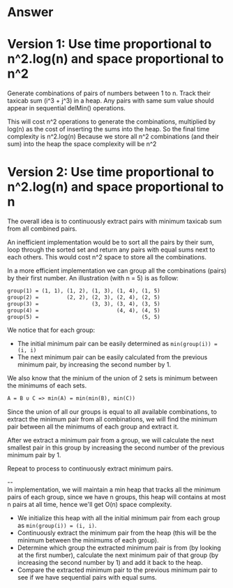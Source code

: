 # Answer

# Version 1: Use time proportional to n^2.log(n) and space proportional to n^2

Generate combinations of pairs of numbers between 1 to n. Track their taxicab sum (i^3 + j^3) in a heap. Any pairs with same sum value should appear in sequential delMin() operations.

This will cost n^2 operations to generate the combinations, multiplied by log(n) as the cost of inserting the sums into the heap. So the final time complexity is n^2.log(n)
Because we store all n^2 combinations (and their sum) into the heap the space complexity will be n^2

# Version 2: Use time proportional to n^2.log(n) and space proportional to n

The overall idea is to continuously extract pairs with minimum taxicab sum from all combined pairs.

An inefficient implementation would be to sort all the pairs by their sum, loop through the sorted set and return any pairs with equal sums next to each others. This would cost n^2 space to store all the combinations.

In a more efficient implementation we can group all the combinations (pairs) by their first number. An illustration (with n = 5) is as follow:

```txt
group(1) = (1, 1), (1, 2), (1, 3), (1, 4), (1, 5)
group(2) =         (2, 2), (2, 3), (2, 4), (2, 5)
group(3) =                 (3, 3), (3, 4), (3, 5)
group(4) =                         (4, 4), (4, 5)
group(5) =                                 (5, 5)
```

We notice that for each group:

- The initial minimum pair can be easily determined as `min(group(i)) = (i, i)`
- The next minimum pair can be easily calculated from the previous minimum pair, by increasing the second number by 1.

We also know that the minium of the union of 2 sets is minimum between the minimums of each sets.

```txt
A = B ∪ C => min(A) = min(min(B), min(C))
```

Since the union of all our groups is equal to all available combinations, to extract the minimum pair from all combinations, we will find the minimum pair between all the minimums of each group and extract it.  

After we extract a minimum pair from a group, we will calculate the next smallest pair in this group by increasing the second number of the previous minimum pair by 1.  

Repeat to process to continuously extract minimum pairs.

--  
In implementation, we will maintain a min heap that tracks all the minimum pairs of each group, since we have n groups, this heap will contains at most n pairs at all time, hence we'll get O(n) space complexity.  

- We initialize this heap with all the initial minimum pair from each group as `min(group(i)) = (i, i)`.  
- Continuously extract the minimum pair from the heap (this will be the minimum between the minimums of each group).
- Determine which group the extracted minimum pair is from (by looking at the first number), calculate the next minimum pair of that group (by increasing the second number by 1) and add it back to the heap.
- Compare the extracted minimum pair to the previous minimum pair to see if we have sequential pairs with equal sums.
